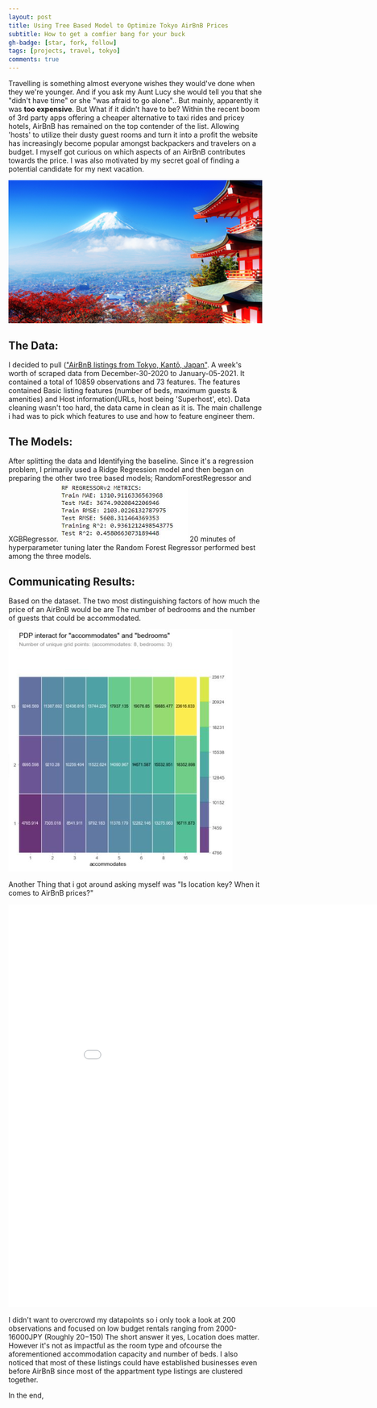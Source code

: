 ```yaml
---
layout: post
title: Using Tree Based Model to Optimize Tokyo AirBnB Prices
subtitle: How to get a comfier bang for your buck
gh-badge: [star, fork, follow]
tags: [projects, travel, tokyo]
comments: true
---
```


Travelling is something almost everyone wishes they would've done when they we're younger. And if you ask my Aunt Lucy she would tell you that she "didn't have time" or she "was afraid to go alone".. But mainly, apparently it was **too expensive**. But What if it didn't have to be?
Within the recent boom of 3rd party apps offering a cheaper alternative to taxi rides and pricey hotels, AirBnB has remained on the top contender of the list. Allowing 'hosts' to utilize their dusty guest rooms and turn it into a profit the website has increasingly become popular amongst backpackers and travelers on a budget.
I myself got curious on which aspects of an AirBnB contributes towards the price. I was also motivated by my secret goal of finding a potential candidate for my next vacation.

![Japan](/assets/img/fuji.jpg)

## The Data:

I decided to pull (["AirBnB listings from Tokyo, Kantō, Japan"](http://insideairbnb.com/get-the-data.html). A week's worth of scraped data from December-30-2020 to January-05-2021. It contained a total of 10859 observations and 73 features.
The features contained Basic listing features (number of beds, maximum guests & amenities) and Host information(URLs, host being 'Superhost', etc). Data cleaning wasn't too hard, the data came in clean as it is. The main challenge i had was to pick which features to use and how to feature engineer them.


## The Models:

After splitting the data and Identifying the baseline. Since it's a regression problem, I primarily used a Ridge Regression model and then began on preparing the other two tree based models; RandomForestRegressor and XGBRegressor.
![RFRegressor](/assets/img/MetricsRFU2.JPG)
20 minutes of hyperparameter tuning later the Random Forest Regressor performed best among the three models.

## Communicating Results:

Based on the dataset. The two most distinguishing factors of how much the price of an AirBnB would be are The number of bedrooms and the number of guests that could be accommodated.

![Partialdependancy](/assets/img/pdpu2.JPG)

Another Thing that i got around asking myself was "Is location key? When it comes to AirBnB prices?"

<iframe width="900" height="800" frameborder="0" scrolling="yes" src="//plotly.com/~AltruisticVigilante/39.embed"></iframe>

I didn't want to overcrowd my datapoints so i only took a look at 200 observations and focused on low budget rentals ranging from 2000-16000JPY (Roughly $20-$150)
The short answer it yes, Location does matter. However it's not as impactful as the room type and ofcourse the aforementioned accommodation capacity and number of beds. I also noticed that most of these listings could have established businesses even before AirBnB since most of the appartment type listings are clustered together.

In the end, 
